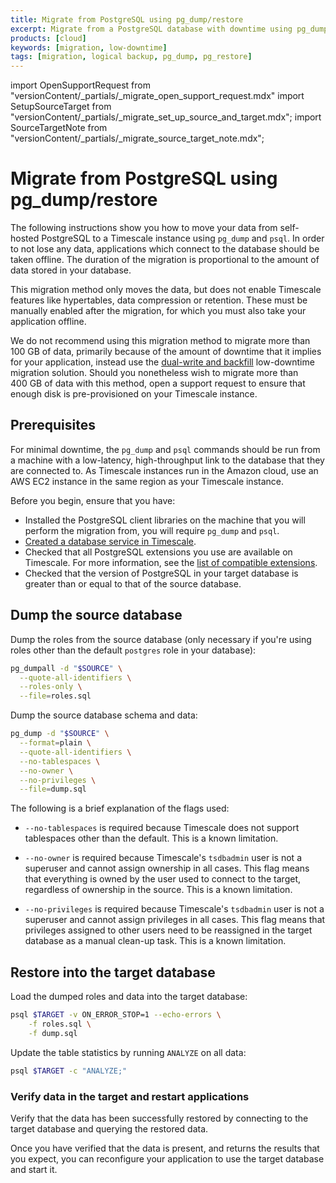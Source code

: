 ```yaml
---
title: Migrate from PostgreSQL using pg_dump/restore
excerpt: Migrate from a PostgreSQL database with downtime using pg_dump/restore
products: [cloud]
keywords: [migration, low-downtime]
tags: [migration, logical backup, pg_dump, pg_restore]
---
```


import OpenSupportRequest from "versionContent/_partials/_migrate_open_support_request.mdx"
import SetupSourceTarget from "versionContent/_partials/_migrate_set_up_source_and_target.mdx";
import SourceTargetNote from "versionContent/_partials/_migrate_source_target_note.mdx";

# Migrate from PostgreSQL using pg_dump/restore

The following instructions show you how to move your data from self-hosted
PostgreSQL to a Timescale instance using `pg_dump` and `psql`. In order to not
lose any data, applications which connect to the database should be taken
offline. The duration of the migration is proportional to the amount of data
stored in your database.

This migration method only moves the data, but does not enable Timescale
features like hypertables, data compression or retention. These must be
manually enabled after the migration, for which you must also take your
application offline.

We do not recommend using this migration method to migrate more than
100&nbsp;GB of data, primarily because of the amount of downtime that it
implies for your application, instead use the [dual-write and backfill]
low-downtime migration solution. Should you nonetheless wish to migrate more
than 400&nbsp;GB of data with this method, open a support request to ensure
that enough disk is pre-provisioned on your Timescale instance.

<OpenSupportRequest />

[dual-write and backfill]: /migrate/:currentVersion:/dual-write-and-backfill

<SourceTargetNote />

## Prerequisites

For minimal downtime, the `pg_dump` and `psql` commands should be run from a
machine with a low-latency, high-throughput link to the database that they are
connected to. As Timescale instances run in the Amazon cloud, use an AWS EC2
instance in the same region as your Timescale instance.

Before you begin, ensure that you have:

- Installed the PostgreSQL client libraries on the machine that you will
  perform the migration from, you will require `pg_dump` and `psql`.
- [Created a database service in Timescale].
- Checked that all PostgreSQL extensions you use are available on Timescale.
  For more information, see the [list of compatible extensions].
- Checked that the version of PostgreSQL in your target database is greater
  than or equal to that of the source database.

[Created a database service in Timescale]: /use-timescale/:currentVersion:/services/create-a-service/
[list of compatible extensions]: /use-timescale/:currentVersion:/extensions/

## Dump the source database

Dump the roles from the source database (only necessary if you're using roles
other than the default `postgres` role in your database):

```bash
pg_dumpall -d "$SOURCE" \
  --quote-all-identifiers \
  --roles-only \
  --file=roles.sql
```

<SetupSourceTarget />

Dump the source database schema and data:

```bash
pg_dump -d "$SOURCE" \
  --format=plain \
  --quote-all-identifiers \
  --no-tablespaces \
  --no-owner \
  --no-privileges \
  --file=dump.sql
```

The following is a brief explanation of the flags used:

- `--no-tablespaces` is required because Timescale does not support
  tablespaces other than the default. This is a known limitation.

- `--no-owner` is required because Timescale's `tsdbadmin` user is not a
  superuser and cannot assign ownership in all cases. This flag means that
  everything is owned by the user used to connect to the target, regardless of
  ownership in the source. This is a known limitation.

- `--no-privileges` is required because Timescale's `tsdbadmin` user is not a
  superuser and cannot assign privileges in all cases. This flag means that
  privileges assigned to other users need to be reassigned in the target
  database as a manual clean-up task. This is a known limitation.

## Restore into the target database

Load the dumped roles and data into the target database:

```bash
psql $TARGET -v ON_ERROR_STOP=1 --echo-errors \
    -f roles.sql \
    -f dump.sql
```

Update the table statistics by running `ANALYZE` on all data:

```bash
psql $TARGET -c "ANALYZE;"
```

### Verify data in the target and restart applications

Verify that the data has been successfully restored by connecting to the target
database and querying the restored data.

Once you have verified that the data is present, and returns the results that
you expect, you can reconfigure your application to use the target database and
start it.

[//]: # (TODO: add something about which pg_dump mode to use &#40;plain / binary / custom&#41;)
[//]: # (TODO: add something about expected migration duration)
